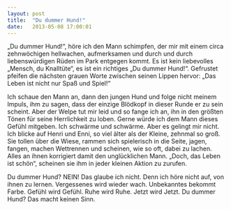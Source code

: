```yaml
---
layout: post
title:  "Du dummer Hund!"
date:   2013-05-08 17:00:01
---
```


„Du dummer Hund!“, höre ich den Mann schimpfen, der mir mit einem circa
zehnwöchigen hellwachen, aufmerksamen und durch und durch liebenswürdigen Rüden
im Park entgegen kommt.  Es ist kein liebevolles „Mensch, du Knalltüte“, es ist
ein richtiges „Du dummer Hund!“. Gefrustet pfeifen die nächsten grauen Worte
zwischen seinen Lippen hervor: „Das Leben ist nicht nur Spaß und Spiel!“

Ich schaue den Mann an, dann den jungen Hund und folge nicht meinem Impuls, ihm
zu sagen, dass der einzige Blödkopf in dieser Runde er zu sein scheint. Aber der
Welpe tut mir leid und so fange ich an, ihn in den größten Tönen für seine
Herrlichkeit zu loben. Gerne würde ich dem Mann dieses Gefühl mitgeben. Ich
schwärme und schwärme. Aber es gelingt mir nicht.  Ich blicke auf Henri und
Enni, so viel älter als der Kleine, zehnmal so groß. Sie tollen über die Wiese,
rammen sich spielerisch in die Seite, jagen, fangen, machen Wettrennen und
scheinen, wie so oft, dabei zu lachen. Alles an ihnen korrigiert damit den
unglücklichen Mann. „Doch, das Leben ist schön“, scheinen sie ihm in jeder
kleinen Aktion zu zurufen.

Du dummer Hund? NEIN! Das glaube ich nicht. Denn ich höre nicht auf, von ihnen
zu lernen. Vergessenes wird wieder wach. Unbekanntes bekommt Farbe. Gefühl wird
Gefühl. Ruhe wird Ruhe. Jetzt wird Jetzt. Du dummer Hund? Das macht keinen Sinn.
